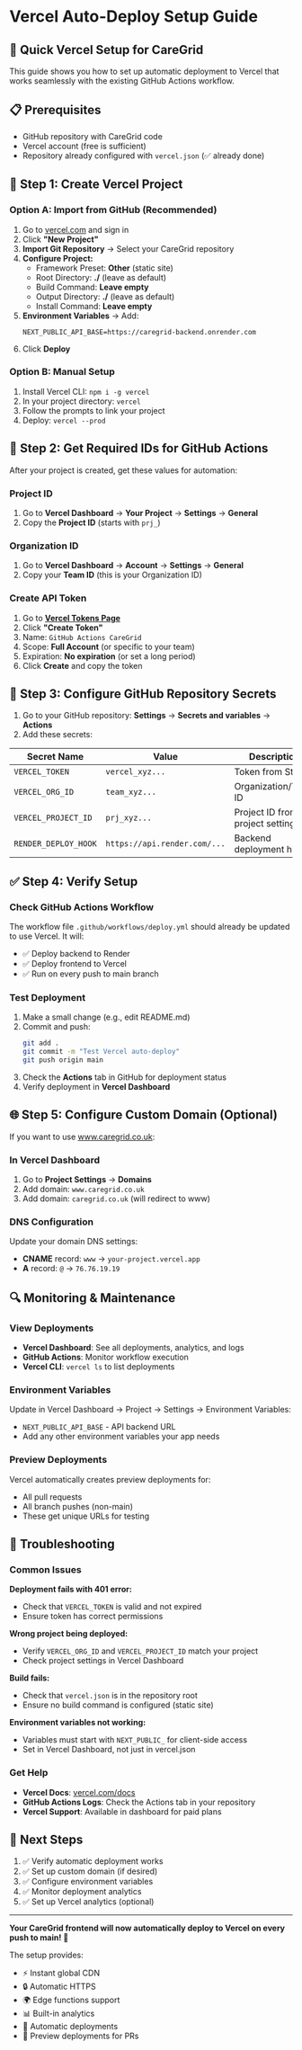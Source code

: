 # Vercel Auto-Deploy Setup Guide

## 🚀 Quick Vercel Setup for CareGrid

This guide shows you how to set up automatic deployment to Vercel that works seamlessly with the existing GitHub Actions workflow.

## 📋 Prerequisites

- GitHub repository with CareGrid code
- Vercel account (free is sufficient)
- Repository already configured with `vercel.json` (✅ already done)

## 🔧 Step 1: Create Vercel Project

### Option A: Import from GitHub (Recommended)
1. Go to [vercel.com](https://vercel.com) and sign in
2. Click **"New Project"**
3. **Import Git Repository** → Select your CareGrid repository
4. **Configure Project:**
   - Framework Preset: **Other** (static site)
   - Root Directory: **./** (leave as default)
   - Build Command: **Leave empty**
   - Output Directory: **./** (leave as default)
   - Install Command: **Leave empty**
5. **Environment Variables** → Add:
   ```
   NEXT_PUBLIC_API_BASE=https://caregrid-backend.onrender.com
   ```
6. Click **Deploy**

### Option B: Manual Setup
1. Install Vercel CLI: `npm i -g vercel`
2. In your project directory: `vercel`
3. Follow the prompts to link your project
4. Deploy: `vercel --prod`

## 🔑 Step 2: Get Required IDs for GitHub Actions

After your project is created, get these values for automation:

### Project ID
1. Go to **Vercel Dashboard** → **Your Project** → **Settings** → **General**
2. Copy the **Project ID** (starts with `prj_`)

### Organization ID
1. Go to **Vercel Dashboard** → **Account** → **Settings** → **General**  
2. Copy your **Team ID** (this is your Organization ID)

### Create API Token
1. Go to **[Vercel Tokens Page](https://vercel.com/account/tokens)**
2. Click **"Create Token"**
3. Name: `GitHub Actions CareGrid`
4. Scope: **Full Account** (or specific to your team)
5. Expiration: **No expiration** (or set a long period)
6. Click **Create** and copy the token

## 🔐 Step 3: Configure GitHub Repository Secrets

1. Go to your GitHub repository: **Settings** → **Secrets and variables** → **Actions**
2. Add these secrets:

| Secret Name | Value | Description |
|-------------|-------|-------------|
| `VERCEL_TOKEN` | `vercel_xyz...` | Token from Step 2 |
| `VERCEL_ORG_ID` | `team_xyz...` | Organization/Team ID |
| `VERCEL_PROJECT_ID` | `prj_xyz...` | Project ID from project settings |
| `RENDER_DEPLOY_HOOK` | `https://api.render.com/...` | Backend deployment hook |

## ✅ Step 4: Verify Setup

### Check GitHub Actions Workflow
The workflow file `.github/workflows/deploy.yml` should already be updated to use Vercel. It will:
- ✅ Deploy backend to Render
- ✅ Deploy frontend to Vercel  
- ✅ Run on every push to main branch

### Test Deployment
1. Make a small change (e.g., edit README.md)
2. Commit and push:
   ```bash
   git add .
   git commit -m "Test Vercel auto-deploy"
   git push origin main
   ```
3. Check the **Actions** tab in GitHub for deployment status
4. Verify deployment in **Vercel Dashboard**

## 🌐 Step 5: Configure Custom Domain (Optional)

If you want to use www.caregrid.co.uk:

### In Vercel Dashboard
1. Go to **Project Settings** → **Domains**
2. Add domain: `www.caregrid.co.uk`
3. Add domain: `caregrid.co.uk` (will redirect to www)

### DNS Configuration
Update your domain DNS settings:
- **CNAME** record: `www` → `your-project.vercel.app`
- **A** record: `@` → `76.76.19.19`

## 🔍 Monitoring & Maintenance

### View Deployments
- **Vercel Dashboard**: See all deployments, analytics, and logs
- **GitHub Actions**: Monitor workflow execution
- **Vercel CLI**: `vercel ls` to list deployments

### Environment Variables
Update in Vercel Dashboard → Project → Settings → Environment Variables:
- `NEXT_PUBLIC_API_BASE` - API backend URL
- Add any other environment variables your app needs

### Preview Deployments
Vercel automatically creates preview deployments for:
- All pull requests
- All branch pushes (non-main)
- These get unique URLs for testing

## 🚨 Troubleshooting

### Common Issues

**Deployment fails with 401 error:**
- Check that `VERCEL_TOKEN` is valid and not expired
- Ensure token has correct permissions

**Wrong project being deployed:**
- Verify `VERCEL_ORG_ID` and `VERCEL_PROJECT_ID` match your project
- Check project settings in Vercel Dashboard

**Build fails:**
- Check that `vercel.json` is in the repository root
- Ensure no build command is configured (static site)

**Environment variables not working:**
- Variables must start with `NEXT_PUBLIC_` for client-side access
- Set in Vercel Dashboard, not just in vercel.json

### Get Help
- **Vercel Docs**: [vercel.com/docs](https://vercel.com/docs)
- **GitHub Actions Logs**: Check the Actions tab in your repository
- **Vercel Support**: Available in dashboard for paid plans

## 🎯 Next Steps

1. ✅ Verify automatic deployment works
2. ✅ Set up custom domain (if desired)  
3. ✅ Configure environment variables
4. ✅ Monitor deployment analytics
5. ✅ Set up Vercel analytics (optional)

---

**Your CareGrid frontend will now automatically deploy to Vercel on every push to main! 🎉**

The setup provides:
- ⚡ Instant global CDN
- 🔒 Automatic HTTPS
- 🌍 Edge functions support
- 📊 Built-in analytics
- 🔄 Automatic deployments
- 🔀 Preview deployments for PRs